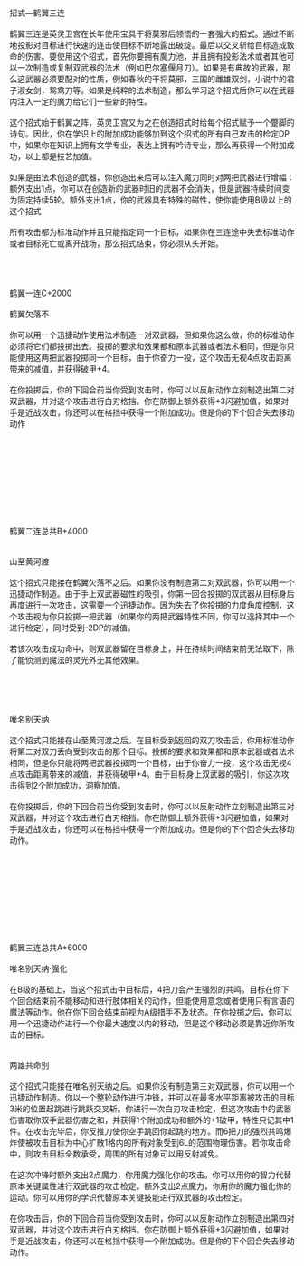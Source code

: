 <title>鹤翼三连</title>
<meta name="GENERATOR" content="WinCHM">
<meta http-equiv="Content-Type" content="text/html; charset=gb2312">
<br>
<br>招式—鹤翼三连 
<br>
<br>鹤翼三连是英灵卫宫在长年使用宝具干将莫邪后领悟的一套强大的招式。通过不断地投影对目标进行快速的连击使目标不断地露出破绽。最后以交叉斩给目标造成致命的伤害。要使用这个招式，首先你要拥有魔力池，并且拥有投影法术或者其他可以一次制造或复制双武器的法术（例如巴尔塞偃月刀）。如果是有典故的武器，那么这武器必须要配对的性质，例如春秋的干将莫邪，三国的雌雄双剑，小说中的君子淑女剑，鸳鸯刀等。如果是纯粹的法术制造，那么学习这个招式后你可以在武器内注入一定的魔力给它们一些新的特性。 
<br>
<br>这个招式始于鹤翼之阵，英灵卫宫又为之在创造招式时给每个招式赋予一个蹩脚的诗句。因此，你在学识上的附加成功能够加到这个招式的所有自己攻击的检定DP中，如果你在知识上拥有文学专业，表达上拥有吟诗专业，那么再获得一个附加成功，以上都是技艺加值。 
<br>
<br>如果是由法术创造的武器，你创造出来后可以注入魔力同时对两把武器进行增幅：额外支出1点，你可以在创造新的武器时旧的武器不会消失，但是武器持续时间变为固定持续5轮。额外支出1点，你的武器具有特殊的磁性，使你能使用B级以上的这个招式 
<br>
<br>所有攻击都为标准动作并且只能指定同一个目标，如果你在三连途中失去标准动作或者目标死亡或离开战场，那么招式结束，你必须从头开始。 
<br>
<br>
<br>
<br>
<br>鹤翼一连C+2000 
<br>
<br>鹤翼欠落不 
<br>
<br>你可以用一个迅捷动作使用法术制造一对双武器，但如果你这么做，你的标准动作必须将它们都投掷出去。投掷的要求和效果都和原本武器或者法术相同，但是你只能使用这两把武器投掷同一个目标，由于你奋力一投，这个攻击无视4点攻击距离带来的减值，并获得破甲+4。 
<br>
<br>在你投掷后，你的下回合前当你受到攻击时，你可以以反射动作立刻制造出第二对双武器，并对这个攻击进行白刃格挡。你在防御上额外获得+3闪避加值，如果对手是近战攻击，你还可以在格挡中获得一个附加成功。但是你的下个回合失去移动动作 
<br>
<br>
<br>
<br>
<br>
<br>
<br>
<br>
<br>
<br>
<br>鹤翼二连总共B+4000 
<br>
<br>
<br>山至黄河渡 
<br>
<br>这个招式只能接在鹤翼欠落不之后。如果你没有制造第二对双武器，你可以用一个迅捷动作制造。由于手上双武器磁性的吸引，你第一回合投掷的双武器从目标身后再度进行一次攻击，这需要一个迅捷动作。因为失去了你投掷的力度角度控制，这个攻击视为你只投掷一把武器（如果你的两把武器特性不同，你可以选择其中一个进行检定），同时受到-2DP的减值。 
<br>
<br>若该次攻击成功命中，则双武器留在目标身上，并在持续时间结束前无法取下，除了能侦测到魔法的灵光外无其他效果。 
<br>
<br>
<br>
<br>
<br>
<br>唯名别天纳 
<br>
<br>这个招式只能接在山至黄河渡之后。在目标受到返回的双刀攻击后，你用标准动作将第二对双刀丢向受到攻击的那个目标。投掷的要求和效果都和原本武器或者法术相同，但是你只能将两把武器投掷同一个目标，由于你奋力一投，这个攻击无视4点攻击距离带来的减值，并获得破甲+4。由于目标身上双武器的吸引，你这次攻击得到2个附加成功，洞察加值。 
<br>
<br>在你投掷后，你的下回合前当你受到攻击时，你可以以反射动作立刻制造出第三对双武器，并对这个攻击进行白刃格挡。你在防御上额外获得+3闪避加值，如果对手是近战攻击，你还可以在格挡中获得一个附加成功。但是你的下个回合失去移动动作。 
<br>
<br>
<br>
<br>
<br>
<br>
<br>
<br>
<br>
<br>
<br>鹤翼三连总共A+6000 
<br>
<br>唯名别天纳·强化 
<br>
<br>在B级的基础上，当这个招式击中目标后，4把刀会产生强烈的共鸣。目标在你下个回合结束前不能移动和进行肢体相关的动作，但能使用意念或者使用只有言语的魔法等动作。他在你下回合结束前视为A级措手不及状态。在你投掷之后，你可以用一个迅捷动作进行一个你最大速度以内的移动，但是这个移动必须是靠近你所攻击的目标。 
<br>
<br>
<br>两雄共命别 
<br>
<br>这个招式只能接在唯名别天纳之后。如果你没有制造第三对双武器，你可以用一个迅捷动作制造。你以一个整轮动作进行冲锋，并可以在最多水平距离被攻击的目标3米的位置起跳进行跳跃交叉斩。你进行一次白刃攻击检定，但这次攻击中的武器伤害取你双手武器伤害之和，并获得1个附加成功和额外的+1破甲，特性只记其中1件。在攻击完毕后，你反推刀使你空手跳回你起跳的地方。而6把刀的强烈共鸣爆炸使被攻击目标为中心扩散1格内的所有对象受到6L的范围物理伤害。若你攻击命中，则攻击目标全数承受，周围的所有对象可以用反射减免。 
<br>
<br>在这次冲锋时额外支出2点魔力，你用魔力强化你的攻击。你可以用你的智力代替原本关键属性进行双武器的攻击检定。额外支出2点魔力，你用你的魔力强化你的运动。你可以用你的学识代替原本关键技能进行双武器的攻击检定。 
<br>
<br>在你攻击后，你的下回合前当你受到攻击时，你可以以反射动作立刻制造出第四对双武器，并对这个攻击进行白刃格挡。你在防御上额外获得+3闪避加值，如果对手是近战攻击，你还可以在格挡中获得一个附加成功。但是你的下个回合失去移动动作。 